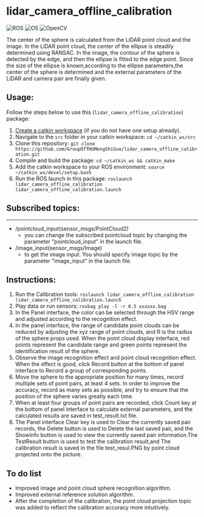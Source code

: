 lidar_camera_offline_calibration
===========
![ROS](https://img.shields.io/badge/ROS-Kinetic-brightgreen.svg)  ![OS](https://img.shields.io/badge/OS-Ubuntu%2016.04-orange.svg ) ![OpenCV](https://img.shields.io/badge/OpenCV-3.0-blue.svg)

The center of the sphere is calculated from the LiDAR point cloud and the image. In the LiDAR point cloud, the center of the ellipse is steadily determined using RANSAC. In the image, the contour of the sphere is detected by the edge, and then the ellipse is fitted to the edge point. Since the size of the ellipse is known,according to the ellipse parameters,the center of the sphere is determined and the external parameters of the LiDAR and camera pair are finally given.

## Usage:

Follow the steps below to use this (`lidar_camera_offline_calibration`) package:

1. [Create a catkin workspace](http://wiki.ros.org/catkin/Tutorials/create_a_workspace) (if you do not have one setup already). 
1. Navigate to the `src` folder in your catkin workspace: `cd ~/catkin_ws/src`
1. Clone this repository: `git clone https://github.com/GroupOfTHUMengShiGuo/lidar_camera_offline_calibration.git`
1. Compile and build the package: `cd ~/catkin_ws && catkin_make`
1. Add the catkin workspace to your ROS environment: `source ~/catkin_ws/devel/setup.bash`
1. Run the ROS launch in this package: `roslaunch lidar_camera_offline_calibration lidar_camera_offline_calibration.launch`


## Subscribed topics:
-------------------
- /pointcloud_input(sensor_msgs/PointCloud2)
    - you can change the subscribed pointcloud topic by changing the parameter "pointcloud_input" in the launch file.
- /image_input(sensor_msgs/Image)
    - to get the image input. You should specify image topic by the parameter "image_input" in the launch file.

## Instructions:

1. Run the Calibration tools: `roslaunch lidar_camera_offline_calibration lidar_camera_offline_calibration.launch`
1. Play data or run sensors: `rosbag play -l -r 0.5 xxxxxx.bag`
1. In the Panel interface, the color can be selected through the HSV range and adjusted according to the recognition effect.
1. In the panel interface, the range of candidate point clouds can be reduced by adjusting the xyz range of point clouds, and R is the radius of the sphere props used. When the point cloud display interface, red points represent the candidate range and green points represent the identification result of the sphere.
1. Observe the image recognition effect and point cloud recognition effect. When the effect is good, click Record button at the bottom of panel interface to Record a group of corresponding points.
1. Move the sphere to the appropriate position for many times, record multiple sets of point pairs, at least 4 sets. In order to improve the accuracy, record as many sets as possible, and try to ensure that the position of the sphere varies greatly each time.
1. When at least four groups of point pairs are recorded, click Count key at the bottom of panel interface to calculate external parameters, and the calculated results are saved in test_result.txt file.
1. The Panel interface Clear key is used to Clear the currently saved pair records, the Delete button is used to Delete the last saved pair, and the ShowInfo button is used to view the currently saved pair information.The TestResult button is used to test the calibration result,and The calibration result is saved in the file test_resul.PNG by point cloud projected onto the picture.

## To do list 

* Improved image and point cloud sphere recognition algorithm.
* Improved external reference solution algorithm.
* After the completion of the calibration, the point cloud projection topic was added to reflect the calibration accuracy more intuitively.

